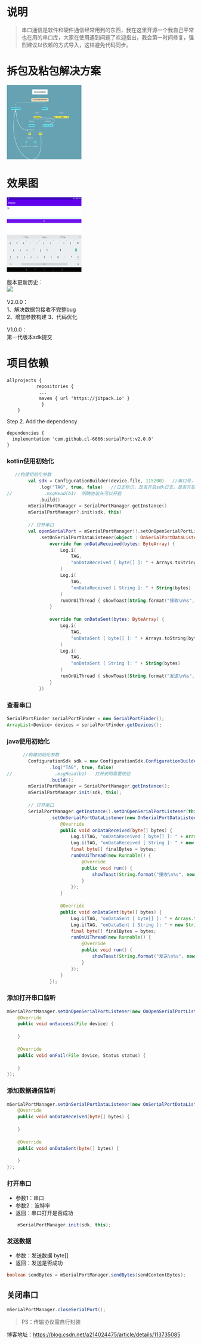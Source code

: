# 说明  
>串口通信是软件和硬件通信经常用到的东西，我在这里开源一个我自己平常也在用的串口库，大家在使用遇到问题了欢迎指出，我会第一时间修复，强烈建议以依赖的方式导入，这样避免代码同步。

# 拆包及粘包解决方案  
<img src="https://github.com/cl-6666/serialPort/blob/master/WechatIMG415.png" width="200" height="200" alt="介绍"/>

# 效果图  
<img src="https://github.com/cl-6666/serialPort/blob/master/device-img.png" width="200" height="200" alt="演示"/>  

版本更新历史：  
[![](https://jitpack.io/v/cl-6666/serialPort.svg)](https://jitpack.io/#cl-6666/serialPort) 

V2.0.0：   
1、解决数据包接收不完整bug  
2、增加参数构建
3、代码优化  

V1.0.0：    
第一代版本sdk提交

# 项目依赖
``` Gradle
allprojects {
           repositories {
			...
			maven { url 'https://jitpack.io' }
             }
	}
```

Step 2. Add the dependency

``` Gradle
dependencies {
  implementation 'com.github.cl-6666:serialPort:v2.0.0'
}
```  
### kotlin使用初始化  
``` kotlin  
   //构建初始化参数
        val sdk = ConfigurationBuilder(device.file, 115200)   //串口号，波特率
            .log("TAG", true, false)   //日志标识，是否开启sdk日志，是否开启日志堆栈信息显示
//            .msgHead(b1)  明确协议头可以开启
            .build()
        mSerialPortManager = SerialPortManager.getInstance()
        mSerialPortManager?.init(sdk, this)

        // 打开串口
        val openSerialPort = mSerialPortManager!!.setOnOpenSerialPortListener(this)
            .setOnSerialPortDataListener(object : OnSerialPortDataListener {
                override fun onDataReceived(bytes: ByteArray) {
                    Log.i(
                        TAG,
                        "onDataReceived [ byte[] ]: " + Arrays.toString(bytes)
                    )
                    Log.i(
                        TAG,
                        "onDataReceived [ String ]: " + String(bytes)
                    )
                    runOnUiThread { showToast(String.format("接收\n%s", String(bytes))) }
                }

                override fun onDataSent(bytes: ByteArray) {
                    Log.i(
                        TAG,
                        "onDataSent [ byte[] ]: " + Arrays.toString(bytes)
                    )
                    Log.i(
                        TAG,
                        "onDataSent [ String ]: " + String(bytes)
                    )
                    runOnUiThread { showToast(String.format("发送\n%s", String(bytes))) }
                }
            })


```

### 查看串口

``` Java
SerialPortFinder serialPortFinder = new SerialPortFinder();
ArrayList<Device> devices = serialPortFinder.getDevices();
```

### java使用初始化

``` Java
      //构建初始化参数
        ConfigurationSdk sdk = new ConfigurationSdk.ConfigurationBuilder(device.getFile(), 115200)
                .log("TAG", true, false)
//                .msgHead(b1)   打开说明需要效验
                .build();
        mSerialPortManager = SerialPortManager.getInstance();
        mSerialPortManager.init(sdk, this);

        // 打开串口
        SerialPortManager.getInstance().setOnOpenSerialPortListener(this)
                .setOnSerialPortDataListener(new OnSerialPortDataListener() {
                    @Override
                    public void onDataReceived(byte[] bytes) {
                        Log.i(TAG, "onDataReceived [ byte[] ]: " + Arrays.toString(bytes));
                        Log.i(TAG, "onDataReceived [ String ]: " + new String(bytes));
                        final byte[] finalBytes = bytes;
                        runOnUiThread(new Runnable() {
                            @Override
                            public void run() {
                                showToast(String.format("接收\n%s", new String(finalBytes)));
                            }
                        });
                    }

                    @Override
                    public void onDataSent(byte[] bytes) {
                        Log.i(TAG, "onDataSent [ byte[] ]: " + Arrays.toString(bytes));
                        Log.i(TAG, "onDataSent [ String ]: " + new String(bytes));
                        final byte[] finalBytes = bytes;
                        runOnUiThread(new Runnable() {
                            @Override
                            public void run() {
                                showToast(String.format("发送\n%s", new String(finalBytes)));
                            }
                        });
                    }
                });

```

### 添加打开串口监听

``` Java
mSerialPortManager.setOnOpenSerialPortListener(new OnOpenSerialPortListener() {
    @Override
    public void onSuccess(File device) {
        
    }

    @Override
    public void onFail(File device, Status status) {

    }
});
```

### 添加数据通信监听

``` Java
mSerialPortManager.setOnSerialPortDataListener(new OnSerialPortDataListener() {
    @Override
    public void onDataReceived(byte[] bytes) {
        
    }

    @Override
    public void onDataSent(byte[] bytes) {

    }
});
```

### 打开串口

- 参数1：串口
- 参数2：波特率
- 返回：串口打开是否成功

``` Java
    mSerialPortManager.init(sdk, this);
```

### 发送数据

- 参数：发送数据 byte[]
- 返回：发送是否成功

``` Java
boolean sendBytes = mSerialPortManager.sendBytes(sendContentBytes);
```

## 关闭串口

``` Java
mSerialPortManager.closeSerialPort();
```

> PS：传输协议需自行封装

博客地址：https://blog.csdn.net/a214024475/article/details/113735085
